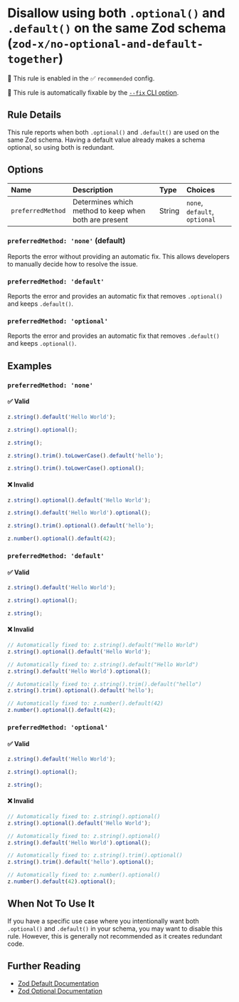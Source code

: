 # Disallow using both `.optional()` and `.default()` on the same Zod schema (`zod-x/no-optional-and-default-together`)

💼 This rule is enabled in the ✅ `recommended` config.

🔧 This rule is automatically fixable by the [`--fix` CLI option](https://eslint.org/docs/latest/user-guide/command-line-interface#--fix).

<!-- end auto-generated rule header -->

## Rule Details

This rule reports when both `.optional()` and `.default()` are used on the same Zod schema. Having a default value already makes a schema optional, so using both is redundant.

## Options

<!-- begin auto-generated rule options list -->

| Name              | Description                                           | Type   | Choices                       |
| :---------------- | :---------------------------------------------------- | :----- | :---------------------------- |
| `preferredMethod` | Determines which method to keep when both are present | String | `none`, `default`, `optional` |

<!-- end auto-generated rule options list -->

### `preferredMethod: 'none'` (default)

Reports the error without providing an automatic fix. This allows developers to manually decide how to resolve the issue.

### `preferredMethod: 'default'`

Reports the error and provides an automatic fix that removes `.optional()` and keeps `.default()`.

### `preferredMethod: 'optional'`

Reports the error and provides an automatic fix that removes `.default()` and keeps `.optional()`.

## Examples

### `preferredMethod: 'none'`

#### ✅ Valid

```ts
z.string().default('Hello World');

z.string().optional();

z.string();

z.string().trim().toLowerCase().default('hello');

z.string().trim().toLowerCase().optional();
```

#### ❌ Invalid

```ts
z.string().optional().default('Hello World');

z.string().default('Hello World').optional();

z.string().trim().optional().default('hello');

z.number().optional().default(42);
```

### `preferredMethod: 'default'`

#### ✅ Valid

```ts
z.string().default('Hello World');

z.string().optional();

z.string();
```

#### ❌ Invalid

```ts
// Automatically fixed to: z.string().default("Hello World")
z.string().optional().default('Hello World');

// Automatically fixed to: z.string().default("Hello World")
z.string().default('Hello World').optional();

// Automatically fixed to: z.string().trim().default("hello")
z.string().trim().optional().default('hello');

// Automatically fixed to: z.number().default(42)
z.number().optional().default(42);
```

### `preferredMethod: 'optional'`

#### ✅ Valid

```ts
z.string().default('Hello World');

z.string().optional();

z.string();
```

#### ❌ Invalid

```ts
// Automatically fixed to: z.string().optional()
z.string().optional().default('Hello World');

// Automatically fixed to: z.string().optional()
z.string().default('Hello World').optional();

// Automatically fixed to: z.string().trim().optional()
z.string().trim().default('hello').optional();

// Automatically fixed to: z.number().optional()
z.number().default(42).optional();
```

## When Not To Use It

If you have a specific use case where you intentionally want both `.optional()` and `.default()` in your schema, you may want to disable this rule. However, this is generally not recommended as it creates redundant code.

## Further Reading

- [Zod Default Documentation](https://zod.dev/?id=default)
- [Zod Optional Documentation](https://zod.dev/?id=optional)

